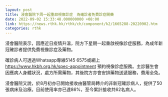 ```yaml
---
layout: post
title: 浸會醫院下周一起重啟視像診症　為確診者免費診症開藥
date: 2022-09-02 15:33:48.000000000 +08:00
link: https://news.rthk.hk/rthk/ch/component/k2/1665288-20220902.htm
categories: rthk
---
```


浸會醫院表示，因應近日疫情升溫，院方下星期一起重啟視像診症服務，為成年新冠確診者提供免費視像診症及藥物。

確診病人可透過Whatsapp專線5145 6575或網上 https://www.hkbh.org.hk/spec-appointment 預約視像診症服務。主診醫生會因應病人身體狀況，處方所需藥物，其後院方亦會安排藥物送遞服務，費用全免。

浸會醫院又說，於8月初亦已開始接收由醫管局轉介的非新冠確診病人，提供了50張病床及治療。目前使用率亦已達86%，至今累計接收共62名病人。
